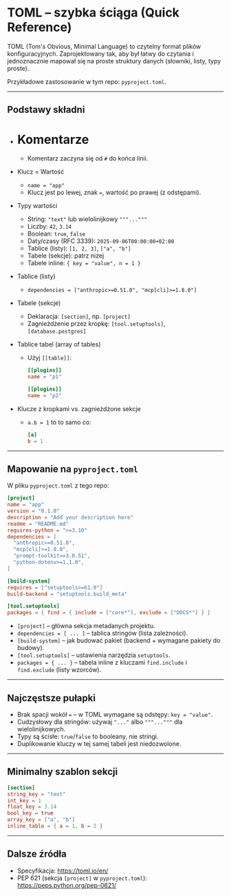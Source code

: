 # TOML – szybka ściąga (Quick Reference)

TOML (Tom's Obvious, Minimal Language) to czytelny format plików konfiguracyjnych.
Zaprojektowany tak, aby był łatwy do czytania i jednoznacznie mapował się
na proste struktury danych (słowniki, listy, typy proste).

Przykładowe zastosowanie w tym repo: `pyproject.toml`.

---

## Podstawy składni

- # Komentarze
  - Komentarz zaczyna się od `#` do końca linii.

- Klucz = Wartość
  - `name = "app"`
  - Klucz jest po lewej, znak `=`, wartość po prawej (z odstępami).

- Typy wartości
  - String: `"text"` lub wielolinijkowy `"""..."""`
  - Liczby: `42`, `3.14`
  - Boolean: `true`, `false`
  - Daty/czasy (RFC 3339): `2025-09-06T00:00:00+02:00`
  - Tablice (listy): `[1, 2, 3]`, `["a", "b"]`
  - Tabele (sekcje): patrz niżej
  - Tabele inline: `{ key = "value", n = 1 }`

- Tablice (listy)
  - `dependencies = ["anthropic>=0.51.0", "mcp[cli]>=1.8.0"]`

- Tabele (sekcje)
  - Deklaracja: `[section]`, np. `[project]`
  - Zagnieżdżenie przez kropkę: `[tool.setuptools]`, `[database.postgres]`

- Tablice tabel (array of tables)
  - Użyj `[[table]]`:
    ```toml
    [[plugins]]
    name = "p1"

    [[plugins]]
    name = "p2"
    ```

- Klucze z kropkami vs. zagnieżdżone sekcje
  - `a.b = 1` to to samo co:
    ```toml
    [a]
    b = 1
    ```

---

## Mapowanie na `pyproject.toml`

W pliku `pyproject.toml` z tego repo:

```toml
[project]
name = "app"
version = "0.1.0"
description = "Add your description here"
readme = "README.md"
requires-python = ">=3.10"
dependencies = [
  "anthropic>=0.51.0",
  "mcp[cli]>=1.8.0",
  "prompt-toolkit>=3.0.51",
  "python-dotenv>=1.1.0",
]

[build-system]
requires = ["setuptools>=61.0"]
build-backend = "setuptools.build_meta"

[tool.setuptools]
packages = { find = { include = ["core*"], exclude = ["DOCS*"] } }
```

- `[project]` – główna sekcja metadanych projektu.
- `dependencies = [ ... ]` – tablica stringów (lista zależności).
- `[build-system]` – jak budować pakiet (backend + wymagane pakiety do budowy).
- `[tool.setuptools]` – ustawienia narzędzia `setuptools`.
- `packages = { ... }` – tabela inline z kluczami `find.include` i `find.exclude` (listy wzorców).

---

## Najczęstsze pułapki

- Brak spacji wokół `=` – w TOML wymagane są odstępy: `key = "value"`.
- Cudzysłowy dla stringów: używaj `"..."` albo `"""..."""` dla wielolinijkowych.
- Typy są ścisłe: `true`/`false` to booleany, nie stringi.
- Duplikowanie kluczy w tej samej tabeli jest niedozwolone.

---

## Minimalny szablon sekcji

```toml
[section]
string_key = "text"
int_key = 1
float_key = 3.14
bool_key = true
array_key = ["a", "b"]
inline_table = { a = 1, b = 2 }
```

---

## Dalsze źródła

- Specyfikacja: https://toml.io/en/
- PEP 621 (sekcja `[project]` w `pyproject.toml`): https://peps.python.org/pep-0621/
